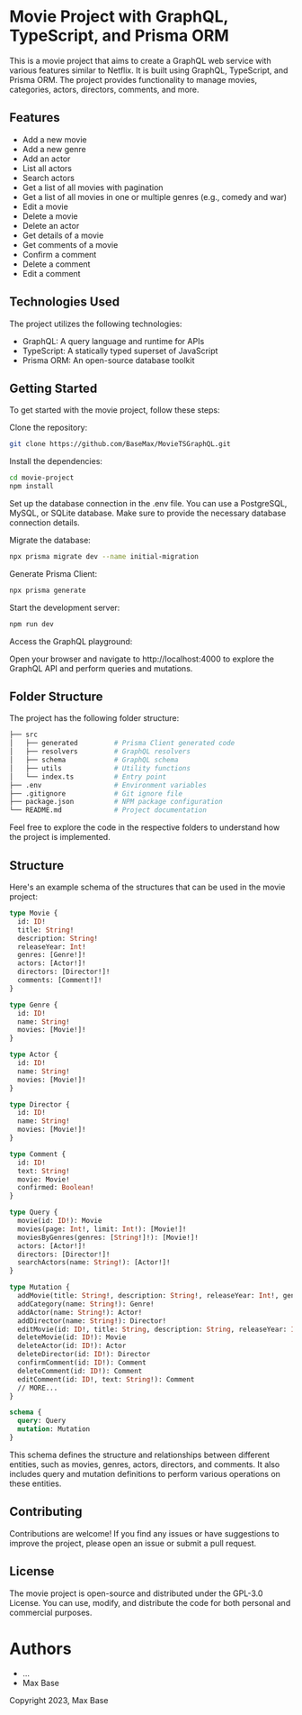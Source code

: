 # Movie Project with GraphQL, TypeScript, and Prisma ORM

This is a movie project that aims to create a GraphQL web service with various features similar to Netflix. It is built using GraphQL, TypeScript, and Prisma ORM. The project provides functionality to manage movies, categories, actors, directors, comments, and more.

## Features
- Add a new movie
- Add a new genre
- Add an actor
- List all actors
- Search actors
- Get a list of all movies with pagination
- Get a list of all movies in one or multiple genres (e.g., comedy and war)
- Edit a movie
- Delete a movie
- Delete an actor
- Get details of a movie
- Get comments of a movie
- Confirm a comment
- Delete a comment
- Edit a comment

## Technologies Used

The project utilizes the following technologies:

- GraphQL: A query language and runtime for APIs
- TypeScript: A statically typed superset of JavaScript
- Prisma ORM: An open-source database toolkit

## Getting Started

To get started with the movie project, follow these steps:

Clone the repository:

```bash
git clone https://github.com/BaseMax/MovieTSGraphQL.git
```

Install the dependencies:

```bash
cd movie-project
npm install
```

Set up the database connection in the .env file. You can use a PostgreSQL, MySQL, or SQLite database. Make sure to provide the necessary database connection details.

Migrate the database:

```bash
npx prisma migrate dev --name initial-migration
```

Generate Prisma Client:

```bash
npx prisma generate
```

Start the development server:

```bash
npm run dev
```

Access the GraphQL playground:

Open your browser and navigate to http://localhost:4000 to explore the GraphQL API and perform queries and mutations.

## Folder Structure

The project has the following folder structure:

```bash
├── src
│   ├── generated         # Prisma Client generated code
│   ├── resolvers         # GraphQL resolvers
│   ├── schema            # GraphQL schema
│   ├── utils             # Utility functions
│   └── index.ts          # Entry point
├── .env                  # Environment variables
├── .gitignore            # Git ignore file
├── package.json          # NPM package configuration
└── README.md             # Project documentation
```

Feel free to explore the code in the respective folders to understand how the project is implemented.

## Structure

Here's an example schema of the structures that can be used in the movie project:

```graphql
type Movie {
  id: ID!
  title: String!
  description: String!
  releaseYear: Int!
  genres: [Genre!]!
  actors: [Actor!]!
  directors: [Director!]!
  comments: [Comment!]!
}

type Genre {
  id: ID!
  name: String!
  movies: [Movie!]!
}

type Actor {
  id: ID!
  name: String!
  movies: [Movie!]!
}

type Director {
  id: ID!
  name: String!
  movies: [Movie!]!
}

type Comment {
  id: ID!
  text: String!
  movie: Movie!
  confirmed: Boolean!
}

type Query {
  movie(id: ID!): Movie
  movies(page: Int!, limit: Int!): [Movie!]!
  moviesByGenres(genres: [String!]!): [Movie!]!
  actors: [Actor!]!
  directors: [Director!]!
  searchActors(name: String!): [Actor!]!
}

type Mutation {
  addMovie(title: String!, description: String!, releaseYear: Int!, genres: [String!]!, actors: [ID!]!, directors: [ID!]!): Movie!
  addCategory(name: String!): Genre!
  addActor(name: String!): Actor!
  addDirector(name: String!): Director!
  editMovie(id: ID!, title: String, description: String, releaseYear: Int, genres: [String], actors: [ID], directors: [ID]): Movie!
  deleteMovie(id: ID!): Movie
  deleteActor(id: ID!): Actor
  deleteDirector(id: ID!): Director
  confirmComment(id: ID!): Comment
  deleteComment(id: ID!): Comment
  editComment(id: ID!, text: String!): Comment
  // MORE...
}

schema {
  query: Query
  mutation: Mutation
}
```

This schema defines the structure and relationships between different entities, such as movies, genres, actors, directors, and comments. It also includes query and mutation definitions to perform various operations on these entities.

## Contributing

Contributions are welcome! If you find any issues or have suggestions to improve the project, please open an issue or submit a pull request.

## License

The movie project is open-source and distributed under the GPL-3.0 License. You can use, modify, and distribute the code for both personal and commercial purposes.

# Authors

- ...
- Max Base

Copyright 2023, Max Base
